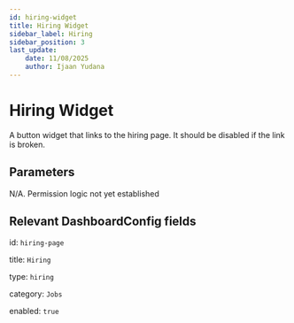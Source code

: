 ```yaml
---
id: hiring-widget
title: Hiring Widget
sidebar_label: Hiring
sidebar_position: 3
last_update:
    date: 11/08/2025
    author: Ijaan Yudana
---
```


# Hiring Widget

A button widget that links to the hiring page. It should be disabled if the link is broken.

## Parameters

N/A. Permission logic not yet established

## Relevant DashboardConfig fields

id: `hiring-page`

title: `Hiring`

type: `hiring`

category: `Jobs`

enabled: `true`

